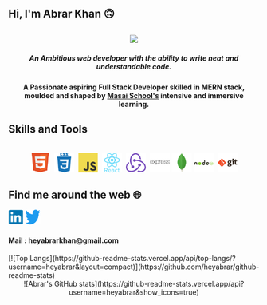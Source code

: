 <div>
 <h2>Hi, I'm Abrar Khan 🙃<h2/>
</div>

<div align='center'>
<img src='https://number8.com/wp-content/uploads/2021/01/2021-software-development-salary-trends.png'/>
</div>

<div align='center'>
<h5>An Ambitious web developer with the ability to write neat and understandable code.</h5>
<div/>

<div>
<h4>A Passionate aspiring Full Stack Developer skilled in MERN stack, moulded and shaped by  <a href='https://www.masaischool.com/'>Masai School's</a> intensive and 
immersive learning.</h4>
</div>


<div align='left' id='badges'>
<h2>Skills and Tools</h2>
</div>
<br/>
<div>
  <img src="https://github.com/devicons/devicon/blob/master/icons/html5/html5-original.svg" title="HTML5" alt="HTML" width="40" height="40"/>&nbsp;
  <img src="https://github.com/devicons/devicon/blob/master/icons/css3/css3-plain-wordmark.svg"  title="CSS3" alt="CSS" width="40" height="40"/>&nbsp;
    <img src="https://github.com/devicons/devicon/blob/master/icons/javascript/javascript-original.svg" title="JavaScript" alt="JavaScript" width="40"             height="40"/>&nbsp;
  <img src="https://github.com/devicons/devicon/blob/master/icons/react/react-original-wordmark.svg" title="React" alt="React" width="40" height="40"/>&nbsp;
  <img src="https://github.com/devicons/devicon/blob/master/icons/redux/redux-original.svg" title="Redux" alt="Redux " width="40" height="40"/>&nbsp;
  <img src="https://raw.githubusercontent.com/devicons/devicon/1119b9f84c0290e0f0b38982099a2bd027a48bf1/icons/express/express-original-wordmark.svg" title="Express" **alt="Express" width="40" height="40"/> 
  <img src="https://raw.githubusercontent.com/devicons/devicon/1119b9f84c0290e0f0b38982099a2bd027a48bf1/icons/mongodb/mongodb-original.svg" title="Mongodb" **alt="Git" width="40" height="40"/> 
  <img src="https://github.com/devicons/devicon/blob/master/icons/nodejs/nodejs-original-wordmark.svg" title="NodeJS" alt="NodeJS" width="40" height="40"/>&nbsp;
  <img src="https://github.com/devicons/devicon/blob/master/icons/git/git-original-wordmark.svg" title="Git" **alt="Git" width="40" height="40"/> 
</div>

<div align='left'>
<h2>Find me around the web 🌐</h2>
<a href='https://www.linkedin.com/in/abrar-khan-b67333230' target='_blank'><img width='30px' src='https://raw.githubusercontent.com/devicons/devicon/1119b9f84c0290e0f0b38982099a2bd027a48bf1/icons/linkedin/linkedin-original.svg'/></a>
<a href='https://twitter.com/_iam_a_k' target='_blank'><img width='30px' height='30px' src='https://raw.githubusercontent.com/devicons/devicon/1119b9f84c0290e0f0b38982099a2bd027a48bf1/icons/twitter/twitter-original.svg'/></a>
<h4>Mail : heyabrarkhan@gmail.com</h4>
</div>

<div align='left'>
  [![Top Langs](https://github-readme-stats.vercel.app/api/top-langs/?username=heyabrar&layout=compact)](https://github.com/heyabrar/github-readme-stats)
</div>
![Abrar's GitHub stats](https://github-readme-stats.vercel.app/api?username=heyabrar&show_icons=true)
